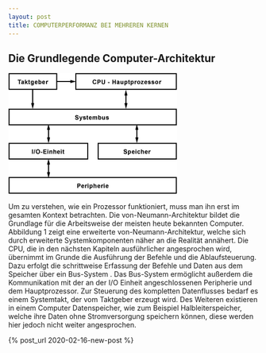 ```yaml
---
layout: post
title: COMPUTERPERFORMANZ BEI MEHREREN KERNEN
---
```


## Die Grundlegende Computer-Architektur

![My helpful screenshot](/public/arch.png)

Um zu verstehen, wie ein Prozessor funktioniert, muss man ihn erst im gesamten Kontext betrachten. Die von-Neumann-Architektur bildet die Grundlage für die Arbeitsweise der meisten heute bekannten Computer. Abbildung 1 zeigt eine erweiterte von-Neumann-Architektur, welche sich durch erweiterte Systemkomponenten näher an die Realität annähert. Die CPU, die in den nächsten Kapiteln ausführlicher angesprochen wird, übernimmt im Grunde die Ausführung der Befehle und die Ablaufsteuerung. Dazu erfolgt die schrittweise Erfassung der Befehle und Daten aus dem Speicher über ein Bus-System . Das Bus-System ermöglicht außerdem die Kommunikation mit der an der I/O Einheit angeschlossenen Peripherie und dem Hauptprozessor. Zur Steuerung des kompletten Datenflusses bedarf es einem Systemtakt, der vom Taktgeber erzeugt wird. Des Weiteren existieren in einem Computer Datenspeicher, wie zum Beispiel Halbleiterspeicher, welche ihre Daten ohne Stromversorgung speichern können, diese werden hier jedoch nicht weiter angesprochen.

{% post_url 2020-02-16-new-post %}